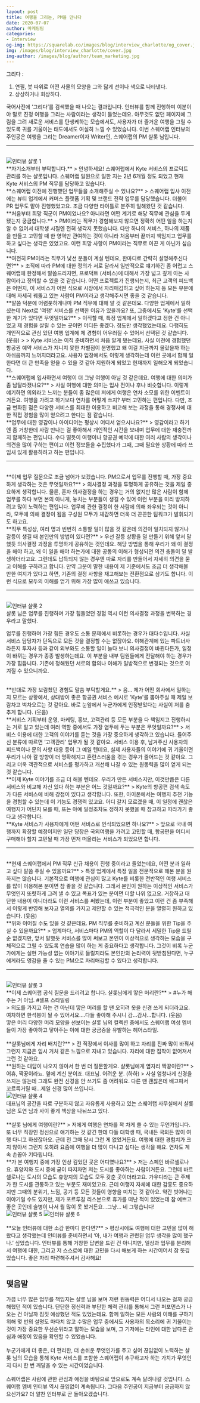 ```yaml
---
layout: post
title: 여행을 그리는, PM을 만나다
date: 2020-07-07
author: 마케팅팀
categories: 
- Interview
og-img: https://squarelab.co/images/blog/interview_charlotte/og_cover.jpg
img: /images/blog/interview_charlotte/cover.jpg
img-author: /images/blog/author/team_marketing.jpg
---
```


그리다 :<br>
1. 연필, 붓 따위로 어떤 사물의 모양을 그와 닮게 선이나 색으로 나타낸다. <br>
2. 상상하거나 회상하다.<br> 
<p>국어사전에 ‘그리다’를 검색했을 때 나오는 결과입니다. 인터뷰를 함께 진행하며 이분이야 말로 진정 여행을 그리는 사람이라는 생각이 들었는데요. 아무것도 없던 페이지에 그림을 그려 새로운 서비스를 탄생케하는 모습에서도, 사용자가 더 즐거운 여행을 그릴 수 있도록 귀를 기울이는 태도에서도 여실히 느낄 수 있었습니다. 이번 스퀘어랩 인터뷰의 주인공은 여행을 그리는 Dreamer이자 Writer인, 스퀘어랩의 PM 샬롯 님입니다.</p>

---

<br>
<img src="/images/blog/interview_charlotte/interview_charlotte_1.jpg" alt="인터뷰 샬롯 1">

<br>
**자기소개부터 부탁합니다.**
> 안녕하세요! 스퀘어랩에서 Kyte 서비스의 프로덕트 관리를 하는 샬롯입니다. 스퀘어랩 일원으로 일한 지는 2년 6개월 정도 되었고 현재 Kyte 서비스의 PM 직무를 담당하고 있습니다.

<br>
**스퀘어랩 이전에 진행했던 업무들을 소개해주실 수 있나요?**
> 스퀘어랩 입사 이전에는 뷰티 업계에서 커머스 플랫폼 기획 및 브랜드 전략 업무를 담당했습니다. 더불어 PR 업무도 맡아 진행했었고요. 조금 다양한 타이틀로 분주히 일해왔던 것 같습니다.

<br>
**처음부터 희망 직군이 PM이었나요? 아니라면 어떤 계기로 해당 직무에 관심을 두게 됐는지 궁금합니다.**
> PM이라는 직무가 경험해보지 않으면 정확히 어떤 일을 하는지 알 수 없어서 대학생 시절엔 전혀 생각지 못했습니다. 다만 하나의 서비스, 하나의 제품을 만들고 고민할 때 한 영역만 관여하는 것이 아니라 처음부터 끝까지 책임지고 업무를 하고 싶다는 생각은 있었고요. 이런 희망 사항이 PM이라는 직무로 이끈 게 아닌가 싶습니다.

<br>
**여전히 PM이라는 직무가 낯선 분들이 계실 텐데요, 한마디로 간략히 설명해주신다면?**
> 조직에 따라 PM에 대한 정의가 서로 달라서 일반적으로 얘기하긴 좀 어렵고 스퀘어랩에 한정해서 말씀드리자면, 프로덕트 (서비스)에 대해서 가장 넓고 깊게 아는 사람이라고 정의할 수 있을 것 같습니다. 어떤 프로젝트가 진행되는지, 최근 고객의 피드백은 어떤지, 이 서비스가 어떤 식으로 시장에서 자리매김하고 싶어 하는지 등 모든 부분에 대해 자세히 꿰뚫고 있는 사람이 PM이라고 생각해주시면 좋을 것 같습니다.

<br>
**말씀 덕분에 어렴풋하게나마 PM 직무에 대해 알 것 같은데요. 다양한 업계에서 일하셨는데 Next로 '여행' 서비스를 선택한 이유가 있을까요? 또, 그중에서도 'Kyte'를 선택한 계기가 있다면 무엇일까요?**
> 이직할 때, 특정 업계에서 일하겠다고 정한 건 아니었고 제 경험을 살릴 수 있는 곳이면 어디든 좋겠다. 정도만 생각했었는데요. 다행히도 개인적으로 관심 있던 여행 업계에 제 경험이 어우러질 수 있어서 선택된 것 같습니다. (웃음)
>
> Kyte 서비스는 이직 준비하면서 처음 알게 됐는데요. 사실 이전에 경험했던 항공권 예약 서비스가 지니지 못한 차별점이 분명했고 왜 이걸 지금까지 몰랐을까 하는 아쉬움까지 느껴지더라고요. 사용자 입장에서도 이렇게 생각하는데 이런 곳에서 함께 일한다면 더 큰 만족을 얻을 수 있을 것 같아 지원하게 되었고 현재까지 일해오게 되었습니다.

<br>
**스퀘어랩에 입사하면서 여행이 더 그냥 여행이 아닐 것 같은데요. 여행에 대한 의미가 좀 남달라졌나요?**
> 사실 여행에 대한 의미는 입사 전이나 후나 비슷합니다. 이렇게 얘기하면 의외라고 느끼는 분들이 좀 많은데 저에게 여행은 연차 소모를 위한 이벤트이거든요. 여행을 가려고 하기보다 연차를 어떻게 쓰지? 부터 고민하는 편입니다. 다만, 조금 변화된 점은 다양한 서비스를 최대한 이용하고 비교해 보는 과정을 통해 경쟁사에 대한 직접 경험을 많이 얻으려고 한다는 점 같습니다.

<br>
**업무에 대한 영감이나 아이디어는 평상시 어디서 얻으시나요?**
> 영감이라고 하기엔 좀 거창한데 사람 만나는 걸 좋아해서 개인적인 시간을 보내며 업무에 대한 재충전까지 함께하는 편입니다. 수다 떨듯이 여행이나 항공권 예약에 대한 여러 사람의 생각이나 의견을 많이 구하는 편이고 이런 정보들을 수집했다가 그때, 그때 필요한 상황에 따라 쓰임새 있게 활용하려고 하는 편입니다.

---

<br>
**이제 업무 질문으로 조금 넘어가 보겠습니다. PM으로서 업무를 진행할 때, 가장 중요하게 생각하는 것은 무엇일까요?**
> 의사결정 과정을 투명하게 공유하는 것을 제일 중요하게 생각합니다. 물론, 혼자 의사결정을 하는 경우는 거의 없지만 많은 사람이 함께 업무를 하다 보면 본의 아니게, 놓치는 부분들이 생길 수 있어 이런 부분을 미리 방지하려고 많이 노력하는 편입니다. 업무에 관한 결정이 한 사람에 의해 좌우되는 것이 아니라, 모두에 의해 결정이 됨을 구성원 모두가 체감하면 더욱 더 끈끈한 팀워크가 발휘되기도 하고요.

<br>
**직무 특성상, 여러 명과 빈번히 소통할 일이 많을 것 같은데 의견이 일치되지 않거나 갈등이 생길 때 본인만의 방법이 있다면?**
> 우선 갈등 상황을 덜 만들기 위해 앞서 말했듯 의사결정 과정을 투명하게 공유하는 것인데요. 해당 방법을 통해 우리가 왜 이 결정을 해야 하고, 왜 이 일을 해야 하는가에 대한 공동의 이해가 형성되면 의견 충돌이 덜 발생하더라고요. 그런데도 납득되지 않는 경우엔 따로 자리를 만들어서 자세히 의견을 묻고 이해를 구하려고 합니다. 만약 그분이 말한 내용이 제 기준에서도 조금 더 생각해볼 만한 여지가 있다고 하면, 기존의 결정 사항을 재고해보는 전환점으로 삼기도 합니다. 이런 식으로 모두의 이해를 얻기 위해 가장 많이 애쓰고 있습니다.

---

<br>
<img src="/images/blog/interview_charlotte/interview_charlotte_2.jpg" alt="인터뷰 샬롯 2">

<br>
샬롯 님은 업무를 진행하며 가장 힘들었던 경험 역시 이런 의사결정 과정을 번복하는 경우라고 말했다.

<p class="quotes">
<i class="ri-double-quotes-l quote"></i>
업무를 진행하며 가장 힘든 경우도 소통 문제에서 비롯하는 경우가 대다수입니다. 사실 서비스 담당자가 단독으로 모든 것을 결정할 수는 없잖아요. 이해관계에 있는 파트너사라든지 투자사 등과 같이 외부와도 소통할 일이 늘다 보니 의사결정이 바뀐다든가, 일정이 바뀌는 경우가 종종 발생하는데요. 이 부분을 내부 팀원들에게 전달해야 하는 경우가 가장 힘듭니다. 기존에 정해뒀던 서로의 합의나 이해가 일방적으로 변경되는 것으로 여겨질 수 있으니까요.
<i class="ri-double-quotes-r quote"></i>
</p>

<br>
**반대로 가장 보람찼던 경험도 말씀 부탁할게요.**
> 음… 제가 어떤 회사에서 일하는지 모르는 상황에서, 상대방이 좋은 항공권 서비스 예시로 'Kyte'를 뽑아주실 때 제일 보람차고 벅차오르는 것 같아요. 바로 눈앞에서 누군가에게 인정받았다는 사실이 저를 춤추게 합니다. (웃음)

<br>
**서비스 기획부터 운영, 마케팅, 홍보, 고객관리 등 모든 부분을 다 책임지고 진행하시는 거로 알고 있는데 여러 역할 중에서도 가장 염두에 두는 부분은 무엇일까요?**
> 서비스 이용에 대한 고객의 이야기를 듣는 것을 가장 중요하게 생각하고 있습니다. 들어주신 분류에 따르면 ‘고객관리' 업무가 될 것 같아요. 서비스 이용 후, 남겨주신 사용자의 피드백이나 문의 사항 대응 등이 그 예일 텐데요, 실제 사용자들의 이야기에 귀 기울이면 우리가 나아 갈 방향이 더 명확해지고 혼란스러움을 겪는 경우가 줄어드는 것 같아요. 그리고 더욱 객관적으로 서비스를 평가하고 개선해 나갈 수 있는 원동력을 많이 얻게 되는 것 같습니다.

<br>
**이제 Kyte 이야기를 조금 더 해볼 텐데요. 우리가 만든 서비스지만, 이것만큼은 다른 서비스와 비교해 자신 있다 하는 부분은 어느 것일까요?**
> Kyte의 항공편 검색 속도가 다른 서비스에 비해 강점이 있다고 생각합니다. 또한, 아이폰에서는 여행지 추천 기능을 경험할 수 있는데 이 기능도 경쟁력 있고요. 어디 갈지 모르겠을 때, 이 일정에 괜찮은 여행지가 어딘지 모를 때, 또는 아예 일정조차도 정하지 못했을 때 참고하고 따라가기 좋다고 생각합니다.

<br>
**Kyte 서비스가 사용자에게 어떤 서비스로 인식되었으면 하나요?**
> 앞으로 국내 여행까지 확장할 예정이지만 일단 당장은 국외여행을 가려고 고민할 때, 항공편을 어디서 구매해야 할지 고민될 때 가장 먼저 떠올리는 서비스가 되었으면 합니다.

---

<br>
**현재 스퀘어랩에서 PM 직무 신규 채용이 진행 중이라고 들었는데요, 어떤 분과 일하고 싶다 말씀 주실 수 있을까요?**
> 특정 업계에서 특정 일을 전문적으로 해본 분을 원하지는 않습니다. 기본적으로 여행에 관심이 많고 Kyte를 비롯한 전반적인 여행 서비스를 많이 이용해본 분이면 참 좋을 것 같습니다. 그래서 본인이 원하는 이상적인 서비스가 무엇인지 또렷하게 그려 낼 수 있고 목표가 있는 분이면 더할 나위 없고요. 거창하고 대단한 내용이 아니더라도 이런 서비스를 써봤는데, 이런 부분이 좋았고 이런 건 좀 부족해서 이렇게 반영해 보자고 열의를 가지고 제안할 수 있는 적극적인 분을 열렬히 원하고 있습니다. (웃음)

<br>
**위와 이어질 수도 있을 것 같은데요. PM 직무를 준비하고 계신 분들을 위한 Tip을 주실 수 있을까요?**
> 업계마다, 서비스마다 PM의 역할이 다 달라서 세밀한 Tip을 드릴 순 없겠지만, 앞서 말했듯 서비스를 많이 써보고 본인이 이상적으로 생각하는 모습을 구체적으로 그릴 수 있도록 연습을 많이 하는 게 중요하다고 생각합니다. 그것이 비록 누군가에게는 실현 가능성 없는 이야기로 들릴지라도 본인만의 논리력이 뒷받침된다면,  누구에게라도 영감을 줄 수 있는 PM으로 자리매김할 수 있다고 생각합니다.

---
<br>
<img src="/images/blog/interview_charlotte/interview_charlotte_3.jpg" alt="인터뷰 샬롯 3">

<br>
**이제 스퀘어랩 공식 질문을 드리려고 합니다. 샬롯님에게 땋은 머리란?**
> <span class="emphasis">#누가 해주는 거 아님. #셀프 스타일링</span><br>
> 의도를 가지고 하는 건 아닌데 땋은 머리를 할 땐 오히려 옷을 신경 쓰게 되더라고요. 여차하면 한석봉이 될 수 있어서요….다들 좋아해 주시니 감...감사...합니다. (웃음)
<div class="caption"><span>땋은 머리</span> 다양한 머리 모양을 선보이는 샬롯 님의 컬렉션 중에서도 스퀘어랩 여성 멤버들이 가장 좋아하고 땋아주는 이에 대한 궁금증을 유발하는 헤어스타일.</div>

<br>
**샬롯님에게 자리 배치란?**
> 전 직장에서 이사를 많이 하고 자리를 진짜 많이 바꿔서 그런지 지금은 임시 거처 같은 느낌으로 지내고 있습니다. 자리에 대한 집착이 없어져서 그런 것 같아요.

<br>
**원하는 대답이 나오지 않아서 한 번 더 질문할게요. 샬롯님에게 옆자리 짝꿍이란?**
> 어휴, 짝꿍이라뇨. 옆에 계신 분이죠. 대표님. 어려운 분. (하하)
> 사실 엄청나게 신경을 쓰지는 않는데 그래도 완전 신경을 안 쓰기도 좀 어려워요. 다른 땐 괜찮은데 배고파서 꼬르륵거릴 때...제일 신경 많이 쓰입니다. 

<br>
<img src="/images/blog/interview_charlotte/interview_charlotte_4.jpg" alt="인터뷰 샬롯 4">
<div class="caption">대표님의 공간을 따로 구분하지 않고 자유롭게 사용하고 있는 스퀘어랩 사무실에서 샬롯 님은 도연 님과 사이 좋게 책상을 나눠쓰고 있다.</div>

<br>
**샬롯 님에게 여행이란?**
> 저에게 여행은 연차를 꽉 차게 쓸 수 있는 무언가입니다. 또 너무 직장인 정신으로 얘기하는 것 같긴 한데 다들 대학생 때, 국내든 국외든 많이 여행 다니고 하셨잖아요. 근데 전 그때 당시 그런 게 없었거든요. 여행에 대한 경험치가 크지 않아서 그런지 오히려 요즘에 여행을 더 많이 다니고 싶다는 생각을 해요. 연차도 계속 손꼽아 기다립니다.

<br>
**가 본 여행지 중에 가장 인상 깊었던 곳은 어디였나요?**
> 저는 스페인 바르셀로나요. 휴양지와 도시 중에 굳이 따지자면 저는 도시를 좋아하는 사람이거든요. 그런데 바르셀로나는 도시의 모습도 휴양지의 모습도 모두 갖춘 곳이더라고요. 가우디라는 큰 주제가 한 도시를 관통하고 있는 부분도 재미있고요. 근데 여행지 자체에 대한 감흥도 중요하지만 그때의 분위기, 느낌, 공기 등 모든 것들이 영향을 미치는 것 같아요. 약간 벗어나는 이야기일 수도 있지만, 제가 포르투갈 리스본으로 휴가를 떠난 적이 있었는데 참 예쁘고 좋은 곳인데 술병이 나서 뭘 많이 못 봤거든요...그냥… 네 그렇습니다!

<br>
<div class="column-box">
    <img class="column-image" src="/images/blog/interview_charlotte/interview_charlotte_5.jpg" alt="인터뷰 샬롯 5">
    <img class="column-image" src="/images/blog/interview_charlotte/interview_charlotte_6.jpg" alt="인터뷰 샬롯 6">
</div>

<br>
**오늘 인터뷰에 대한 소감 한마디 한다면?**
> 평상시에도 여행에 대한 고민을 많이 해왔다고 생각했는데 인터뷰를 준비하면서 ‘아, 내가 여행과 관련된 업무 생각을 많이 했구나.’ 싶었습니다. 인터뷰를 통해 거창한 답변을 드린 건 아니지만, 일상과 업무를 분리해서 여행에 대한, 그리고 저 스스로에 대한 고민을 다시 해보게 하는 시간이어서 참 뜻깊었습니다. 좋은 자리 마련해주셔서 감사해요!	

---

## 맺음말

가끔 너무 많은 업무를 책임지는 샬롯 님을 보며 저런 원동력은 어디서 나오는 걸까 궁금해했던 적이 있습니다. 단단한 정신력과 부단한 체력 관리를 통해서 그런 퍼포먼스가 나오는 건 아닐까 짐짓 예상했던 적도 있었는데요. 함께 일하는 모든 사람의 이해를 구하기 위해 몇 번의 설명도 마다치 않고 수많은 업무 중에서도 사용자의 목소리에 귀 기울이는 것이 가장 중요한 우선순위라고 말하는 모습을 보며, 그 기저에는 타인에 대한 남다른 관심과 애정이 있음을 확인할 수 있었습니다.<br><br>
누군가에게 더 좋은, 더 편리한, 더 손쉬운 무엇인가를 주고 싶어 끊임없이 노력하는 샬롯 님의 모습을 통해 Kyte 서비스를 포함한 스퀘어랩이 추구하고자 하는 가치가 무엇인지 다시 한 번 깨달을 수 있는 시간이었습니다.<br><br>
스퀘어랩은 사람에 관한 관심과 애정을 바탕으로 앞으로도 계속 달려나갈 것입니다. 스퀘어랩 멤버 인터뷰 역시 끊임없이 계속됩니다. 그다음 주인공이 지금부터 궁금하지 않으신가요? 더 알찬 인터뷰로 곧 돌아오겠습니다. 